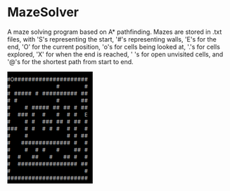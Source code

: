 # MazeSolver
A maze solving program based on A* pathfinding. Mazes are stored in .txt files, with 'S's representing the start, '#'s representing walls, 'E's for the end, 'O' for the current position, 'o's for cells being looked at, '.'s for cells explored, 'X' for when the end is reached, ' 's for open unvisited cells, and '@'s for the shortest path from start to end.

![Solving a Maze](AStarSnake.gif)
